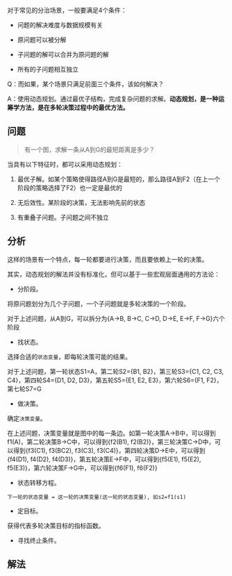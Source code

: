 
对于常见的分治场景，一般要满足4个条件：

- 问题的解决难度与数据规模有关

- 原问题可以被分解

- 子问题的解可以合并为原问题的解

- 所有的子问题相互独立

Q：而如果，某个场景只满足前面三个条件，该如何解决？

A：使用动态规划。通过最优子结构，完成复杂问题的求解。**动态规划，是一种运筹学方法，是在多轮决策过程中的最优方法。**


## 问题

> 有一个图，求解一条从A到G的最短距离是多少？

当具有以下特征时，都可以采用动态规划：

1. 最优子解。如某个策略使得路径A到G是最短的，那么路径A到F2（在上一个阶段的策略选择了F2）也一定是最优的

2. 无后效性。某阶段的决策，无法影响先前的状态

3. 有重叠子问题。子问题之间不独立


## 分析

这样的场景有一个特点，每一轮都要进行决策，而且要依赖上一轮的决策。

其实，动态规划的解法并没有标准化，但可以基于一些宏观层面通用的方法论：

- 分阶段。

将原问题划分为几个子问题，一个子问题就是多轮决策的一个阶段。

对于上述问题，从A到G，可以拆分为{A->B, B->C, C->D, D->E, E->F, F->G}六个阶段

- 找状态。

选择合适的`状态变量`，即每轮决策可能的结果。

对于上述问题，第一轮状态S1=A，第二轮S2={B1, B2}，第三轮S3={C1, C2, C3, C4}，第四轮S4={D1, D2, D3}，第五轮S5={E1, E2, E3}，第六轮S6={F1, F2}，第七轮S7=G

- 做决策。

确定`决策变量`。

在上述问题，决策变量就是图中的每一条边。如第一轮决策A->B中，可以得到f1(A)，第二轮决策B->C中，可以得到{f2(B1), f2(B2)}，第三轮决策C->D中，可以得到{f3(C1), f3(BC2), f3(C3), f3(C4)}，第四轮决策D->E中，可以得到{f4(D1), f4(D2), f4(D3)}，第五轮决策E->F中，可以得到{f5(E1), f5(E2), f5(E3)}，第六轮决策F->G中，可以得到{f6(F1), f6(F2)}


- 状态转移方程。

`下一轮的状态变量 = 这一轮的决策变量(这一轮的状态变量), 如s2=f1(s1)`



- 定目标。

获得代表多轮决策目标的指标函数。



- 寻找终止条件。



## 解法


```
```



